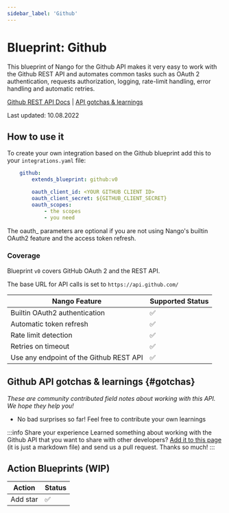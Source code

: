 ```yaml
---
sidebar_label: 'Github'
---
```


# Blueprint: Github

This blueprint of Nango for the Github API makes it very easy to work with the Github REST API and automates common tasks such as OAuth 2 authentication, requests authorization, logging, rate-limit handling, error handling and automatic retries.

[Github REST API Docs](https://docs.github.com/en/rest)  |  [API gotchas & learnings](#gotchas)

Last updated: 10.08.2022

## How to use it
To create your own integration based on the Github blueprint add this to your `integrations.yaml` file:

```yaml title=integrations.yaml
    github:
        extends_blueprint: github:v0

        oauth_client_id: <YOUR GITHUB CLIENT ID>
        oauth_client_secret: ${GITHUB_CLIENT_SECRET}
        oauth_scopes:
            - the scopes
            - you need
```
The oauth_ parameters are optional if you are not using Nango's builtin OAuth2 feature and the access token refresh.

### Coverage
Blueprint `v0` covers GitHub OAuth 2 and the REST API.

The base URL for API calls is set to `https://api.github.com/`

| Nango Feature | Supported Status | 
|---|---|
| Builtin OAuth2 authentication | ✅  |
| Automatic token refresh | ✅  | 
| Rate limit detection | ✅ |
| Retries on timeout | ✅ |
| Use any endpoint of the Github REST API | ✅ |

## Github API gotchas & learnings {#gotchas}
_These are community contributed field notes about working with this API. We hope they help you!_

- No bad surprises so far! Feel free to contribute your own learnings

:::info Share your experience
Learned something about working with the Github API that you want to share with other developers? [Add it to this page](https://github.com/NangoHQ/nango/edit/main/docs/docs/blueprint-catalog/blueprint-github.md) (it is just a markdown file) and send us a pull request. Thanks so much!
:::


## Action Blueprints (WIP)

| Action | Status | 
|---|---|
| Add star | ✅ |